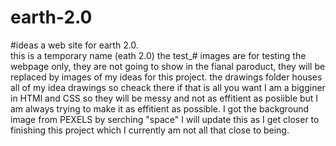 # earth-2.0
#ideas
a web site for earth 2.0.     
this is a temporary name (eath 2.0)
the test_# images are for testing the webpage only, they are not going to show in the fianal paroduct, they will be replaced by images of my ideas for this project. 
the drawings folder houses all of my idea drawings so cheack there if that is all you want
I am a bigginer in HTMl and CSS so they will be messy and not as effitient as posiible but I am always trying to make it as effitient as possible. 
I got the background image from PEXELS by serching "space"
I will update this as I get closer to finishing this project which I currently am not all that close to being. 